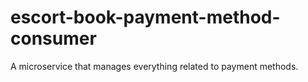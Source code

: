 # escort-book-payment-method-consumer
A microservice that manages everything related to payment methods.
